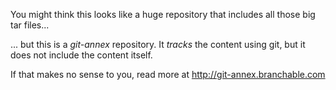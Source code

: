 You might think this looks like a huge repository that includes all those
big tar files...

... but this is a *git-annex* repository.  It _tracks_ the content using
git, but it does not include the content itself.

If that makes no sense to you, read more at http://git-annex.branchable.com

